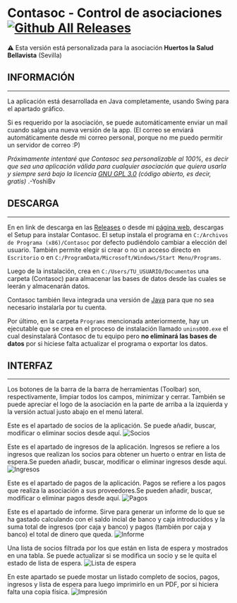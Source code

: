 # **Contasoc - Control de asociaciones** [![Github All Releases](https://img.shields.io/github/downloads/yoshibv/Contasoc/total.svg)]()
⚠️ Esta versión está personalizada para la asociación **Huertos la Salud Bellavista** (Sevilla)

## **INFORMACIÓN**
---
La aplicación está desarrollada en Java completamente, usando Swing para el apartado gráfico.

Si es requerido por la asociación, se puede automáticamente enviar un mail cuando salga una nueva versión de la app. (El correo se enviará automáticamente desde mi correo personal, porque no me puedo permitir un servidor de correo :P)

*Próximamente intentaré que Contasoc sea personalizable al 100%, es decir que sea una aplicación válida para cualquier asociación que quiera usarla y siempre será bajo la licencia [GNU GPL 3.0](https://www.gnu.org/licenses/gpl-3.0.txt) (código abierto, es decir, gratis)* .-YoshiBv

## **DESCARGA**
---
En en link de descarga en las [Releases](https://github.com/yoshibv/Contasoc/releases) o desde mi [página web](https://yoshibv.es), descargas el Setup para instalar Contasoc. El setup instala el programa en `C:/Archivos de Programa (x86)/Contasoc` por defecto pudiéndolo cambiar a elección del usuario. También permite elegir si crear o no un acceso directo en `Escritorio` o en `C:/ProgramData/Microsoft/Windows/Start Menu/Programs`. 

Luego de la instalación, crea en `C:/Users/TU_USUARIO/Documentos` una carpeta (Contasoc) para almacenar las bases de datos desde las cuales se leerán y almacenarán datos.

Contasoc también lleva integrada una versión de [Java](https://www.oracle.com/java/technologies/downloads/) para que no sea necesario instalarla por tu cuenta.

Por último, en la carpeta `Programs` mencionada anteriormente, hay un ejecutable que se crea en el proceso de instalación llamado `unins000.exe` el cual desinstalará Contasoc de tu equipo pero **no eliminará las bases de datos** por si hiciese falta actualizar el programa o exportar los datos.

## **INTERFAZ**
---
Los botones de la barra de la barra de herramientas (Toolbar) son, respectivamente, limpiar todos los campos, minimizar y cerrar. También se puede apreciar el logo de la asociación en la parte de arriba a la izquierda y la versión actual justo abajo en el menú lateral.

Este es el apartado de socios de la aplicación. Se puede añadir, buscar, modificar o eliminar socios desde aquí.
![Socios](https://i.imgur.com/gPW1UH0.png)

Este es el apartado de ingresos de la aplicación. Ingresos se refiere a los ingresos que realizan los socios para obtener un huerto o entrar en lista de espera.Se pueden añadir, buscar, modificar o eliminar ingresos desde aquí.
![Ingresos](https://i.imgur.com/8rlgyDh.png)

Este es el apartado de pagos de la aplicación. Pagos se refiere a los pagos que realiza la asociación a sus proveedores.Se pueden añadir, buscar, modificar o eliminar pagos desde aquí.
![Pagos](https://i.imgur.com/rOhGVFQ.png)

Este es el apartado de informe. Sirve para generar un informe de lo que se ha gastado calculando con el saldo incial de banco y caja introducidos y la suma total de ingresos (por caja y banco) y pagos (también por caja y banco) el total de dinero que queda.
![Informe](https://i.imgur.com/u2lbdKr.png)

Una lista de socios filtrada por los que están en lista de espera y mostrados en una tabla. Se puede actualizar si se modifica un socio y se le quita el estado de lista de espera.
![Lista de espera](https://i.imgur.com/LOyzx1h.png)

En este apartado se puede mostar un listado completo de socios, pagos, ingresos y lista de espera para luego imprimirlo en un PDF, por si hiciera falta una copia física.
![Impresión](https://i.imgur.com/SchAdoc.png)
